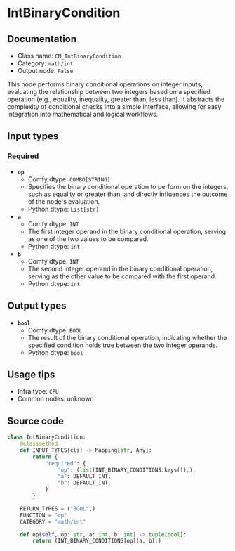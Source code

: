 # IntBinaryCondition
## Documentation
- Class name: `CM_IntBinaryCondition`
- Category: `math/int`
- Output node: `False`

This node performs binary conditional operations on integer inputs, evaluating the relationship between two integers based on a specified operation (e.g., equality, inequality, greater than, less than). It abstracts the complexity of conditional checks into a simple interface, allowing for easy integration into mathematical and logical workflows.
## Input types
### Required
- **`op`**
    - Comfy dtype: `COMBO[STRING]`
    - Specifies the binary conditional operation to perform on the integers, such as equality or greater than, and directly influences the outcome of the node's evaluation.
    - Python dtype: `List[str]`
- **`a`**
    - Comfy dtype: `INT`
    - The first integer operand in the binary conditional operation, serving as one of the two values to be compared.
    - Python dtype: `int`
- **`b`**
    - Comfy dtype: `INT`
    - The second integer operand in the binary conditional operation, serving as the other value to be compared with the first operand.
    - Python dtype: `int`
## Output types
- **`bool`**
    - Comfy dtype: `BOOL`
    - The result of the binary conditional operation, indicating whether the specified condition holds true between the two integer operands.
    - Python dtype: `bool`
## Usage tips
- Infra type: `CPU`
- Common nodes: unknown


## Source code
```python
class IntBinaryCondition:
    @classmethod
    def INPUT_TYPES(cls) -> Mapping[str, Any]:
        return {
            "required": {
                "op": (list(INT_BINARY_CONDITIONS.keys()),),
                "a": DEFAULT_INT,
                "b": DEFAULT_INT,
            }
        }

    RETURN_TYPES = ("BOOL",)
    FUNCTION = "op"
    CATEGORY = "math/int"

    def op(self, op: str, a: int, b: int) -> tuple[bool]:
        return (INT_BINARY_CONDITIONS[op](a, b),)

```
